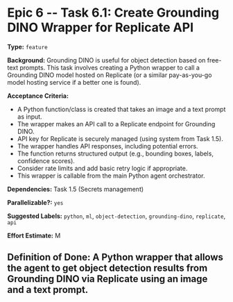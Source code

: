 # Epic 6 -- Task 6.1: Create Grounding DINO Wrapper for Replicate API

**Type:** `feature`

**Background:** Grounding DINO is useful for object detection based on free-text prompts. This task involves creating a Python wrapper to call a Grounding DINO model hosted on Replicate (or a similar pay-as-you-go model hosting service if a better one is found).

**Acceptance Criteria:**
*   A Python function/class is created that takes an image and a text prompt as input.
*   The wrapper makes an API call to a Replicate endpoint for Grounding DINO.
*   API key for Replicate is securely managed (using system from Task 1.5).
*   The wrapper handles API responses, including potential errors.
*   The function returns structured output (e.g., bounding boxes, labels, confidence scores).
*   Consider rate limits and add basic retry logic if appropriate.
*   This wrapper is callable from the main Python agent orchestrator.

**Dependencies:** Task 1.5 (Secrets management)

**Parallelizable?:** `yes`

**Suggested Labels:** `python`, `ml`, `object-detection`, `grounding-dino`, `replicate`, `api`

**Effort Estimate:** M

**Definition of Done:** A Python wrapper that allows the agent to get object detection results from Grounding DINO via Replicate using an image and a text prompt.
---
